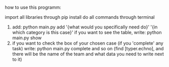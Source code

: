 how to use this programm:

import all libraries through pip install
do all commands through terminal
1) add: python main.py add '{what would you specifically need do}' '{in which category is this case}'
if you want to see the table, write: python main.py show
2) if you want to check the box of your chosen case (if you 'complete' any task) write: python main.py complete
and so on (find [typer.echno], and there will be the name of the team and what data you need to write next to it)
